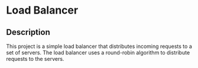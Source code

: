 # Load Balancer

## Description

This project is a simple load balancer that distributes incoming requests to a
set of servers. The load balancer uses a round-robin algorithm to distribute
requests to the servers.
